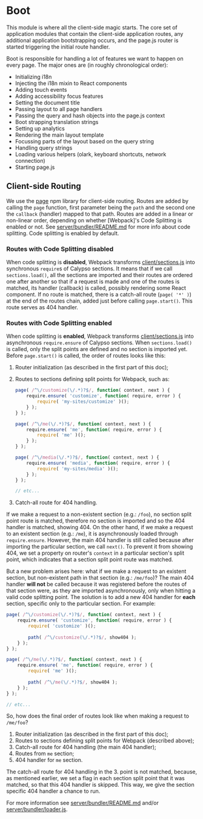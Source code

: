 Boot
======

This module is where all the client-side magic starts. The core set of application modules that contain the client-side application routes, any additional application bootstrapping occurs, and the page.js router is started triggering the initial route handler.

Boot is responsible for handling a lot of features we want to happen on every page. The major ones are (in roughly chronological order):

- Initializing i18n
- Injecting the i18n mixin to React components
- Adding touch events
- Adding accessibility focus features
- Setting the document title
- Passing layout to all page handlers
- Passing the query and hash objects into the page.js context
- Boot strapping translation strings
- Setting up analytics
- Rendering the main layout template
- Focussing parts of the layout based on the query string
- Handling query strings
- Loading various helpers (olark, keyboard shortcuts, network connection)
- Starting page.js

## Client-side Routing

We use the [page](https://www.npmjs.com/package/page) npm library for client-side routing. Routes are added by calling the `page` function, first parameter
being the `path` and the second one the `callback` (handler) mapped to that path. Routes are added in a linear or
non-linear order, depending on whether [Webpack]'s Code Splitting is enabled or not. See [server/bundler/README.md](/server/bundler/README.md) for more 
info about code splitting. Code splitting is enabled by default.

### Routes with Code Splitting disabled

When code splitting is __disabled__, Webpack transforms [client/sections.js](/client/sections.js) into synchronous `require`s of Calypso
sections. It means that if we call `sections.load()`, all the sections are imported and their routes are ordered one after another
so that if a request is made and one of the routes is matched, its handler (callback) is called, possibly rendering
some React component. If no route is matched, there is a catch-all route (`page( '*' )`) at the end of the routes chain,
added just before calling `page.start()`. This route serves as 404 handler.

### Routes with Code Splitting enabled

When code splitting is __enabled__, Webpack transforms [client/sections.js](/client/sections.js) into asynchronous `require.ensure` of 
Calypso sections. When `sections.load()` is called, only the split points are defined and no section is imported yet.
Before `page.start()` is called, the order of routes looks like this:

1. Router initialization (as described in the first part of this doc);
2. Routes to sections defining split points for Webpack, such as:

    ```js
    page( /^\/customize(\/.*)?$/, function( context, next ) {
        require.ensure( 'customize', function( require, error ) {
            require( 'my-sites/customize' )();
        } );
    } );
    
    page( /^\/me(\/.*)?$/, function( context, next ) {
        require.ensure( 'me', function( require, error ) {
            require( 'me' )();
        } );
    } );
    
    page( /^\/media(\/.*)?$/, function( context, next ) {
        require.ensure( 'media', function( require, error ) {
            require( 'my-sites/media' )();
        } );
    } );
    
    // etc...
    ```

3. Catch-all route for 404 handling.

If we make a request to a non-existent section (e.g.: `/foo`), no section split point route is matched, therefore
no section is imported and so the 404 handler is matched, showing 404. On the other hand, if we make a request
to an existent section (e.g.: `/me`), it is asynchronously loaded through `require.ensure`. However, the main 404
handler is still called because after importing the particular section, we call `next()`. To prevent it from showing
404, we set a property on router's `context` in a particular section's split point,
which indicates that a section split point route was matched.

But a new problem arises here: what if we make a request to an existent section, but non-existent path in that section
(e.g.: `/me/foo`)? The main 404 handler __will not__ be called because it was registered before the routes of that section
were, as they are imported asynchronously, only when hitting a valid code splitting point. The solution is to add
a new 404 handler for __each__ section, specific only to the particular section. For example:

```js
page( /^\/customize(\/.*)?$/, function( context, next ) {
    require.ensure( 'customize', function( require, error ) {
        require( 'customize' )();
        
        path( /^\/customize(\/.*)?$/, show404 );
    } );
} );

page( /^\/me(\/.*)?$/, function( context, next ) {
    require.ensure( 'me', function( require, error ) {
        require( 'me' )();
        
        path( /^\/me(\/.*)?$/, show404 );
    } );
} );

// etc...
```

So, how does the final order of routes look like when making a request to `/me/foo`?

1. Router initialization (as described in the first part of this doc);
2. Routes to sections defining split points for Webpack (described above);
3. Catch-all route for 404 handling (the main 404 handler);
4. Routes from `me` section;
5. 404 handler for `me` section.

The catch-all route for 404 handling in the 3. point is not matched, because, as mentioned earlier, we set a flag
in each section split point that it was matched, so that this 404 handler is skipped. This way, we give the 
section specific 404 handler a chance to run.

For more information see [server/bundler/README.md](/server/bundler/README.md) and/or [server/bundler/loader.js](/server/bundler/loader.js).

   
    
        
